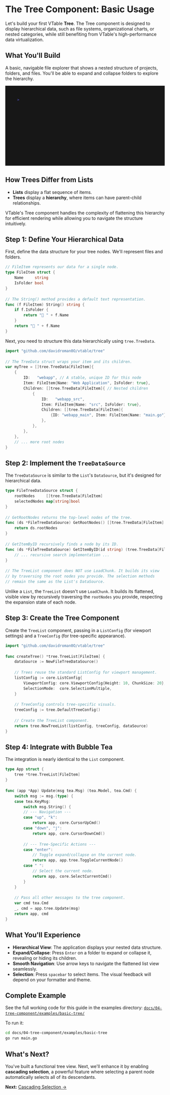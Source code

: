 # The Tree Component: Basic Usage

Let's build your first VTable **Tree**. The Tree component is designed to display hierarchical data, such as file systems, organizational charts, or nested categories, while still benefiting from VTable's high-performance data virtualization.

## What You'll Build

A basic, navigable file explorer that shows a nested structure of projects, folders, and files. You'll be able to expand and collapse folders to explore the hierarchy.

![Basic Tree Navigation](examples/basic-tree/basic-tree.gif)

## How Trees Differ from Lists

-   **Lists** display a flat sequence of items.
-   **Trees** display a **hierarchy**, where items can have parent-child relationships.

VTable's Tree component handles the complexity of flattening this hierarchy for efficient rendering while allowing you to navigate the structure intuitively.

## Step 1: Define Your Hierarchical Data

First, define the data structure for your tree nodes. We'll represent files and folders.

```go
// FileItem represents our data for a single node.
type FileItem struct {
	Name     string
	IsFolder bool
}

// The String() method provides a default text representation.
func (f FileItem) String() string {
	if f.IsFolder {
		return "📁 " + f.Name
	}
	return "📄 " + f.Name
}
```
Next, you need to structure this data hierarchically using `tree.TreeData`.

```go
import "github.com/davidroman0O/vtable/tree"

// The TreeData struct wraps your item and its children.
var myTree = []tree.TreeData[FileItem]{
    {
        ID:   "webapp", // A stable, unique ID for this node
        Item: FileItem{Name: "Web Application", IsFolder: true},
        Children: []tree.TreeData[FileItem]{ // Nested children
            {
                ID:   "webapp_src",
                Item: FileItem{Name: "src", IsFolder: true},
                Children: []tree.TreeData[FileItem]{
                    {ID: "webapp_main", Item: FileItem{Name: "main.go"}},
                },
            },
        },
    },
    // ... more root nodes
}
```

## Step 2: Implement the `TreeDataSource`

The `TreeDataSource` is similar to the `List`'s `DataSource`, but it's designed for hierarchical data.

```go
type FileTreeDataSource struct {
	rootNodes     []tree.TreeData[FileItem]
	selectedNodes map[string]bool
}

// GetRootNodes returns the top-level nodes of the tree.
func (ds *FileTreeDataSource) GetRootNodes() []tree.TreeData[FileItem] {
	return ds.rootNodes
}

// GetItemByID recursively finds a node by its ID.
func (ds *FileTreeDataSource) GetItemByID(id string) (tree.TreeData[FileItem], bool) {
	// ... recursive search implementation ...
}

// The TreeList component does NOT use LoadChunk. It builds its view
// by traversing the root nodes you provide. The selection methods
// remain the same as the List's DataSource.
```
Unlike a `List`, the `TreeList` doesn't use `LoadChunk`. It builds its flattened, visible view by recursively traversing the `rootNodes` you provide, respecting the expansion state of each node.

## Step 3: Create the Tree Component

Create the `TreeList` component, passing in a `ListConfig` (for viewport settings) and a `TreeConfig` (for tree-specific appearance).

```go
import "github.com/davidroman0O/vtable/tree"

func createTree() *tree.TreeList[FileItem] {
    dataSource := NewFileTreeDataSource()

    // Trees reuse the standard ListConfig for viewport management.
    listConfig := core.ListConfig{
        ViewportConfig: core.ViewportConfig{Height: 10, ChunkSize: 20},
        SelectionMode:  core.SelectionMultiple,
    }

    // TreeConfig controls tree-specific visuals.
    treeConfig := tree.DefaultTreeConfig()

    // Create the TreeList component.
    return tree.NewTreeList(listConfig, treeConfig, dataSource)
}
```

## Step 4: Integrate with Bubble Tea

The integration is nearly identical to the `List` component.

```go
type App struct {
	tree *tree.TreeList[FileItem]
}

func (app *App) Update(msg tea.Msg) (tea.Model, tea.Cmd) {
	switch msg := msg.(type) {
	case tea.KeyMsg:
		switch msg.String() {
		// --- Navigation ---
		case "up", "k":
			return app, core.CursorUpCmd()
		case "down", "j":
			return app, core.CursorDownCmd()

		// --- Tree-Specific Actions ---
		case "enter":
			// Toggle expand/collapse on the current node.
			return app, app.tree.ToggleCurrentNode()
		case " ":
			// Select the current node.
			return app, core.SelectCurrentCmd()
		}
	}

	// Pass all other messages to the tree component.
	var cmd tea.Cmd
	_, cmd = app.tree.Update(msg)
	return app, cmd
}
```

## What You'll Experience

-   **Hierarchical View**: The application displays your nested data structure.
-   **Expand/Collapse**: Press `Enter` on a folder to expand or collapse it, revealing or hiding its children.
-   **Smooth Navigation**: Use arrow keys to navigate the flattened list view seamlessly.
-   **Selection**: Press `spacebar` to select items. The visual feedback will depend on your formatter and theme.

## Complete Example

See the full working code for this guide in the examples directory:
[`docs/04-tree-component/examples/basic-tree/`](examples/basic-tree/)

To run it:
```bash
cd docs/04-tree-component/examples/basic-tree
go run main.go
```

## What's Next?

You've built a functional tree view. Next, we'll enhance it by enabling **cascading selection**, a powerful feature where selecting a parent node automatically selects all of its descendants.

**Next:** [Cascading Selection →](02-cascading-selection.md)